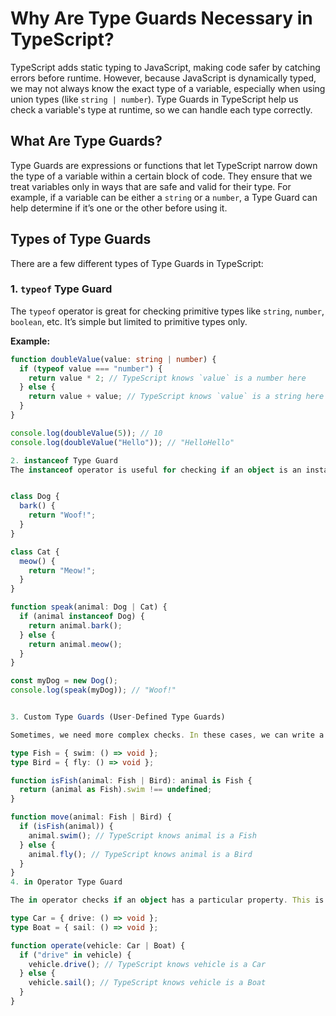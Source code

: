 # Why Are Type Guards Necessary in TypeScript?

TypeScript adds static typing to JavaScript, making code safer by catching errors before runtime. However, because JavaScript is dynamically typed, we may not always know the exact type of a variable, especially when using union types (like `string | number`). Type Guards in TypeScript help us check a variable's type at runtime, so we can handle each type correctly.

## What Are Type Guards?

Type Guards are expressions or functions that let TypeScript narrow down the type of a variable within a certain block of code. They ensure that we treat variables only in ways that are safe and valid for their type. For example, if a variable can be either a `string` or a `number`, a Type Guard can help determine if it’s one or the other before using it.

## Types of Type Guards

There are a few different types of Type Guards in TypeScript:

### 1. `typeof` Type Guard

The `typeof` operator is great for checking primitive types like `string`, `number`, `boolean`, etc. It’s simple but limited to primitive types only.

**Example:**
```typescript
function doubleValue(value: string | number) {
  if (typeof value === "number") {
    return value * 2; // TypeScript knows `value` is a number here
  } else {
    return value + value; // TypeScript knows `value` is a string here
  }
}

console.log(doubleValue(5)); // 10
console.log(doubleValue("Hello")); // "HelloHello"

2. instanceof Type Guard
The instanceof operator is useful for checking if an object is an instance of a specific class. This is handy when working with classes or custom types.


class Dog {
  bark() {
    return "Woof!";
  }
}

class Cat {
  meow() {
    return "Meow!";
  }
}

function speak(animal: Dog | Cat) {
  if (animal instanceof Dog) {
    return animal.bark();
  } else {
    return animal.meow();
  }
}

const myDog = new Dog();
console.log(speak(myDog)); // "Woof!"


3. Custom Type Guards (User-Defined Type Guards)

Sometimes, we need more complex checks. In these cases, we can write a custom Type Guard function that returns true or false based on whether a variable is of a specific type. To make a function a Type Guard, its return type should be formatted as variableName is Type.

type Fish = { swim: () => void };
type Bird = { fly: () => void };

function isFish(animal: Fish | Bird): animal is Fish {
  return (animal as Fish).swim !== undefined;
}

function move(animal: Fish | Bird) {
  if (isFish(animal)) {
    animal.swim(); // TypeScript knows animal is a Fish
  } else {
    animal.fly(); // TypeScript knows animal is a Bird
  }
}
4. in Operator Type Guard

The in operator checks if an object has a particular property. This is especially useful when working with objects with overlapping properties.

type Car = { drive: () => void };
type Boat = { sail: () => void };

function operate(vehicle: Car | Boat) {
  if ("drive" in vehicle) {
    vehicle.drive(); // TypeScript knows vehicle is a Car
  } else {
    vehicle.sail(); // TypeScript knows vehicle is a Boat
  }
}
